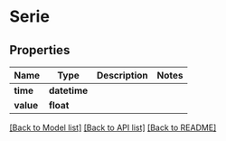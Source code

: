 # Serie

## Properties
Name | Type | Description | Notes
------------ | ------------- | ------------- | -------------
**time** | **datetime** |  | 
**value** | **float** |  | 

[[Back to Model list]](../README.md#documentation-for-models) [[Back to API list]](../README.md#documentation-for-api-endpoints) [[Back to README]](../README.md)


